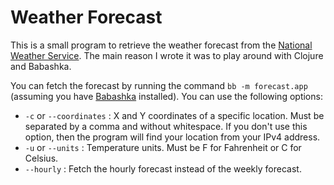 # Weather Forecast

This is a small program to retrieve the weather forecast from the [National Weather Service](https://www.weather.gov/documentation/services-web-api). The main reason I wrote it was to play around with Clojure and Babashka.

You can fetch the forecast by running the command `bb -m forecast.app` (assuming you have [Babashka](https://babashka.org/) installed). You can use the following options:

* `-c` or `--coordinates` : X and Y coordinates of a specific location. Must be separated by a comma and without whitespace. If you don't use this option, then the program will find your location from your IPv4 address.
* `-u` or `--units` : Temperature units. Must be F for Fahrenheit or C for Celsius.
* `--hourly` : Fetch the hourly forecast instead of the weekly forecast.

